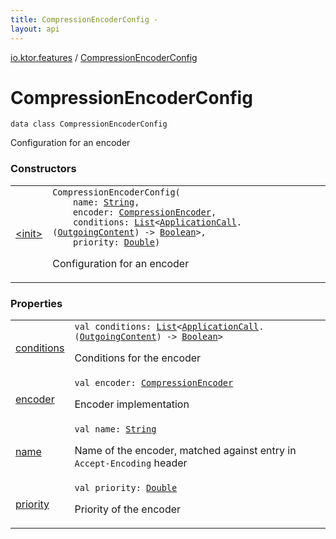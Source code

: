 ```yaml
---
title: CompressionEncoderConfig - 
layout: api
---
```


<div class='api-docs-breadcrumbs'><a href="../index.html">io.ktor.features</a> / <a href="./index.html">CompressionEncoderConfig</a></div>

# CompressionEncoderConfig

<div class="signature"><code><span class="keyword">data</span> <span class="keyword">class </span><span class="identifier">CompressionEncoderConfig</span></code></div>

Configuration for an encoder

### Constructors

<table class="api-docs-table">
<tbody>
<tr>
<td markdown="1">

<a href="-init-.html">&lt;init&gt;</a>


</td>
<td markdown="1">
<div class="signature"><code><span class="identifier">CompressionEncoderConfig</span><span class="symbol">(</span><br/>&nbsp;&nbsp;&nbsp;&nbsp;<span class="parameterName" id="io.ktor.features.CompressionEncoderConfig$<init>(kotlin.String, io.ktor.features.CompressionEncoder, kotlin.collections.List((kotlin.Function2((io.ktor.application.ApplicationCall, io.ktor.http.content.OutgoingContent, kotlin.Boolean)))), kotlin.Double)/name">name</span><span class="symbol">:</span>&nbsp;<a href="https://kotlinlang.org/api/latest/jvm/stdlib/kotlin/-string/index.html"><span class="identifier">String</span></a><span class="symbol">, </span><br/>&nbsp;&nbsp;&nbsp;&nbsp;<span class="parameterName" id="io.ktor.features.CompressionEncoderConfig$<init>(kotlin.String, io.ktor.features.CompressionEncoder, kotlin.collections.List((kotlin.Function2((io.ktor.application.ApplicationCall, io.ktor.http.content.OutgoingContent, kotlin.Boolean)))), kotlin.Double)/encoder">encoder</span><span class="symbol">:</span>&nbsp;<a href="../-compression-encoder/index.html"><span class="identifier">CompressionEncoder</span></a><span class="symbol">, </span><br/>&nbsp;&nbsp;&nbsp;&nbsp;<span class="parameterName" id="io.ktor.features.CompressionEncoderConfig$<init>(kotlin.String, io.ktor.features.CompressionEncoder, kotlin.collections.List((kotlin.Function2((io.ktor.application.ApplicationCall, io.ktor.http.content.OutgoingContent, kotlin.Boolean)))), kotlin.Double)/conditions">conditions</span><span class="symbol">:</span>&nbsp;<a href="https://kotlinlang.org/api/latest/jvm/stdlib/kotlin.collections/-list/index.html"><span class="identifier">List</span></a><span class="symbol">&lt;</span><a href="../../io.ktor.application/-application-call/index.html"><span class="identifier">ApplicationCall</span></a><span class="symbol">.</span><span class="symbol">(</span><a href="../../io.ktor.http.content/-outgoing-content/index.html"><span class="identifier">OutgoingContent</span></a><span class="symbol">)</span>&nbsp;<span class="symbol">-&gt;</span>&nbsp;<a href="https://kotlinlang.org/api/latest/jvm/stdlib/kotlin/-boolean/index.html"><span class="identifier">Boolean</span></a><span class="symbol">&gt;</span><span class="symbol">, </span><br/>&nbsp;&nbsp;&nbsp;&nbsp;<span class="parameterName" id="io.ktor.features.CompressionEncoderConfig$<init>(kotlin.String, io.ktor.features.CompressionEncoder, kotlin.collections.List((kotlin.Function2((io.ktor.application.ApplicationCall, io.ktor.http.content.OutgoingContent, kotlin.Boolean)))), kotlin.Double)/priority">priority</span><span class="symbol">:</span>&nbsp;<a href="https://kotlinlang.org/api/latest/jvm/stdlib/kotlin/-double/index.html"><span class="identifier">Double</span></a><span class="symbol">)</span></code></div>

Configuration for an encoder


</td>
</tr>
</tbody>
</table>

### Properties

<table class="api-docs-table">
<tbody>
<tr>
<td markdown="1">

<a href="conditions.html">conditions</a>


</td>
<td markdown="1">
<div class="signature"><code><span class="keyword">val </span><span class="identifier">conditions</span><span class="symbol">: </span><a href="https://kotlinlang.org/api/latest/jvm/stdlib/kotlin.collections/-list/index.html"><span class="identifier">List</span></a><span class="symbol">&lt;</span><a href="../../io.ktor.application/-application-call/index.html"><span class="identifier">ApplicationCall</span></a><span class="symbol">.</span><span class="symbol">(</span><a href="../../io.ktor.http.content/-outgoing-content/index.html"><span class="identifier">OutgoingContent</span></a><span class="symbol">)</span>&nbsp;<span class="symbol">-&gt;</span>&nbsp;<a href="https://kotlinlang.org/api/latest/jvm/stdlib/kotlin/-boolean/index.html"><span class="identifier">Boolean</span></a><span class="symbol">&gt;</span></code></div>

Conditions for the encoder


</td>
</tr>
<tr>
<td markdown="1">

<a href="encoder.html">encoder</a>


</td>
<td markdown="1">
<div class="signature"><code><span class="keyword">val </span><span class="identifier">encoder</span><span class="symbol">: </span><a href="../-compression-encoder/index.html"><span class="identifier">CompressionEncoder</span></a></code></div>

Encoder implementation


</td>
</tr>
<tr>
<td markdown="1">

<a href="name.html">name</a>


</td>
<td markdown="1">
<div class="signature"><code><span class="keyword">val </span><span class="identifier">name</span><span class="symbol">: </span><a href="https://kotlinlang.org/api/latest/jvm/stdlib/kotlin/-string/index.html"><span class="identifier">String</span></a></code></div>

Name of the encoder, matched against entry in <code>Accept-Encoding</code> header


</td>
</tr>
<tr>
<td markdown="1">

<a href="priority.html">priority</a>


</td>
<td markdown="1">
<div class="signature"><code><span class="keyword">val </span><span class="identifier">priority</span><span class="symbol">: </span><a href="https://kotlinlang.org/api/latest/jvm/stdlib/kotlin/-double/index.html"><span class="identifier">Double</span></a></code></div>

Priority of the encoder


</td>
</tr>
</tbody>
</table>
